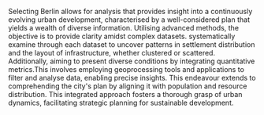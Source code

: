 Selecting Berlin allows for analysis that provides insight into a continuously evolving urban development, characterised by a well-considered plan that yields a wealth of diverse information.
Utilising advanced methods, the objective is to provide clarity amidst complex datasets. systematically examine through each dataset to uncover patterns in settlement distribution and the layout of infrastructure, whether clustered or scattered.
Additionally, aiming to present diverse conditions by integrating quantitative metrics.This involves employing geoprocessing tools and applications to filter and analyse data, enabling precise insights.
This endeavour extends to comprehending the city's plan by aligning it with population and resource distribution. This integrated approach fosters a thorough grasp of urban dynamics, facilitating strategic planning for sustainable development.

